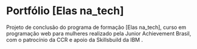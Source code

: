 # Portfólio [Elas na_tech]
Projeto de conclusão do programa de formação [Elas na_tech], curso em programação web para mulheres realizado pela Junior Achievement Brasil, com o patrocínio da CCR e apoio da Skillsbuild da IBM .
